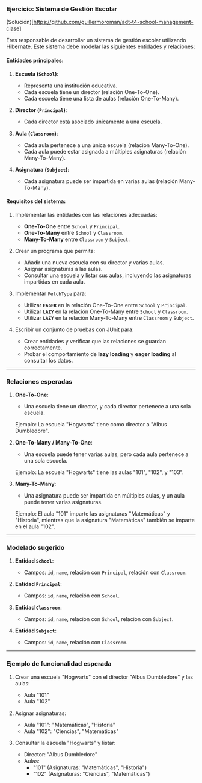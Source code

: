 
### **Ejercicio: Sistema de Gestión Escolar**

(Solución)[https://github.com/guillermoroman/adt-t4-school-management-clase]

Eres responsable de desarrollar un sistema de gestión escolar utilizando Hibernate. Este sistema debe modelar las siguientes entidades y relaciones:

#### **Entidades principales:**

1. **Escuela (`School`)**:
   - Representa una institución educativa.
   - Cada escuela tiene un director (relación One-To-One).
   - Cada escuela tiene una lista de aulas (relación One-To-Many).

2. **Director (`Principal`)**:
   - Cada director está asociado únicamente a una escuela.

3. **Aula (`Classroom`)**:
   - Cada aula pertenece a una única escuela (relación Many-To-One).
   - Cada aula puede estar asignada a múltiples asignaturas (relación Many-To-Many).

4. **Asignatura (`Subject`)**:
   - Cada asignatura puede ser impartida en varias aulas (relación Many-To-Many).

#### **Requisitos del sistema**:

1. Implementar las entidades con las relaciones adecuadas:
   - **One-To-One** entre `School` y `Principal`.
   - **One-To-Many** entre `School` y `Classroom`.
   - **Many-To-Many** entre `Classroom` y `Subject`.

2. Crear un programa que permita:
   - Añadir una nueva escuela con su director y varias aulas.
   - Asignar asignaturas a las aulas.
   - Consultar una escuela y listar sus aulas, incluyendo las asignaturas impartidas en cada aula.

3. Implementar `FetchType` para:
   - Utilizar **`EAGER`** en la relación One-To-One entre `School` y `Principal`.
   - Utilizar **`LAZY`** en la relación One-To-Many entre `School` y `Classroom`.
   - Utilizar **`LAZY`** en la relación Many-To-Many entre `Classroom` y `Subject`.

4. Escribir un conjunto de pruebas con JUnit para:
   - Crear entidades y verificar que las relaciones se guardan correctamente.
   - Probar el comportamiento de **lazy loading** y **eager loading** al consultar los datos.

---

### **Relaciones esperadas**

1. **One-To-One**:
   - Una escuela tiene un director, y cada director pertenece a una sola escuela.
   
   Ejemplo: La escuela "Hogwarts" tiene como director a "Albus Dumbledore".

2. **One-To-Many / Many-To-One**:
   - Una escuela puede tener varias aulas, pero cada aula pertenece a una sola escuela.

   Ejemplo: La escuela "Hogwarts" tiene las aulas "101", "102", y "103".

3. **Many-To-Many**:
   - Una asignatura puede ser impartida en múltiples aulas, y un aula puede tener varias asignaturas.

   Ejemplo: El aula "101" imparte las asignaturas "Matemáticas" y "Historia", mientras que la asignatura "Matemáticas" también se imparte en el aula "102".

---

### **Modelado sugerido**

1. **Entidad `School`**:
   - Campos: `id`, `name`, relación con `Principal`, relación con `Classroom`.

2. **Entidad `Principal`**:
   - Campos: `id`, `name`, relación con `School`.

3. **Entidad `Classroom`**:
   - Campos: `id`, `name`, relación con `School`, relación con `Subject`.

4. **Entidad `Subject`**:
   - Campos: `id`, `name`, relación con `Classroom`.

---

### **Ejemplo de funcionalidad esperada**

1. Crear una escuela "Hogwarts" con el director "Albus Dumbledore" y las aulas:
   - Aula "101"
   - Aula "102"

2. Asignar asignaturas:
   - Aula "101": "Matemáticas", "Historia"
   - Aula "102": "Ciencias", "Matemáticas"

3. Consultar la escuela "Hogwarts" y listar:
   - Director: "Albus Dumbledore"
   - Aulas:
     - "101" (Asignaturas: "Matemáticas", "Historia")
     - "102" (Asignaturas: "Ciencias", "Matemáticas")
